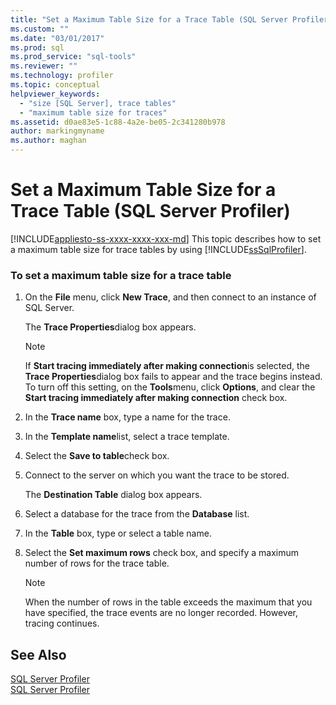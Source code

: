 ```yaml
---
title: "Set a Maximum Table Size for a Trace Table (SQL Server Profiler) | Microsoft Docs"
ms.custom: ""
ms.date: "03/01/2017"
ms.prod: sql
ms.prod_service: "sql-tools"
ms.reviewer: ""
ms.technology: profiler
ms.topic: conceptual
helpviewer_keywords: 
  - "size [SQL Server], trace tables"
  - "maximum table size for traces"
ms.assetid: d0ae83e5-1c88-4a2e-be05-2c341280b978
author: markingmyname
ms.author: maghan
---
```

# Set a Maximum Table Size for a Trace Table (SQL Server Profiler)
[!INCLUDE[appliesto-ss-xxxx-xxxx-xxx-md](../../includes/appliesto-ss-xxxx-xxxx-xxx-md.md)]
  This topic describes how to set a maximum table size for trace tables by using [!INCLUDE[ssSqlProfiler](../../includes/sssqlprofiler-md.md)].  
  
### To set a maximum table size for a trace table  
  
1.  On the **File** menu, click **New Trace**, and then connect to an instance of SQL Server.  
  
     The **Trace Properties**dialog box appears.  
  
    > [!NOTE]  
    >  If **Start tracing immediately after making connection**is selected, the **Trace Properties**dialog box fails to appear and the trace begins instead. To turn off this setting, on the **Tools**menu, click **Options**, and clear the **Start tracing immediately after making connection** check box.  
  
2.  In the **Trace name** box, type a name for the trace.  
  
3.  In the **Template name**list, select a trace template.  
  
4.  Select the **Save to table**check box.  
  
5.  Connect to the server on which you want the trace to be stored.  
  
     The **Destination Table** dialog box appears.  
  
6.  Select a database for the trace from the **Database** list.  
  
7.  In the **Table** box, type or select a table name.  
  
8.  Select the **Set maximum rows** check box, and specify a maximum number of rows for the trace table.  
  
    > [!NOTE]  
    >  When the number of rows in the table exceeds the maximum that you have specified, the trace events are no longer recorded. However, tracing continues.  
  
## See Also  
 [SQL Server Profiler](../../tools/sql-server-profiler/sql-server-profiler.md)   
 [SQL Server Profiler](../../tools/sql-server-profiler/sql-server-profiler.md)  
  
  
